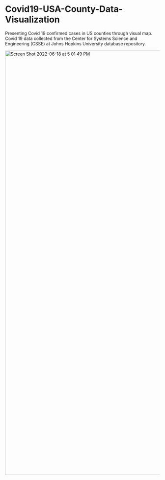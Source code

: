 # Covid19-USA-County-Data-Visualization

Presenting Covid 19 confirmed cases in US counties through visual map. Covid 19 data collected from the Center for Systems Science and Engineering (CSSE) at Johns Hopkins University database repository. 

<img width="1376" alt="Screen Shot 2022-06-18 at 5 01 49 PM" src="https://user-images.githubusercontent.com/55263909/174429506-b767e1a1-8683-4fa6-83c0-4e8edabe82c7.png">


